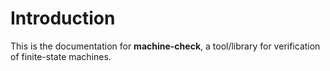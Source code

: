 # Introduction

This is the documentation for **machine-check**, a tool/library for verification of finite-state machines.
